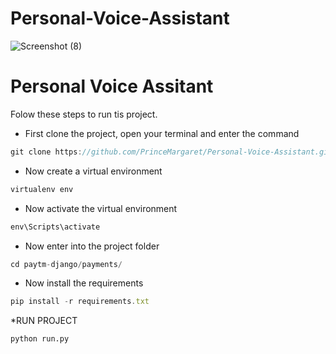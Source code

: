 # Personal-Voice-Assistant

![Screenshot (8)](https://user-images.githubusercontent.com/56151722/94779086-f5216c80-03e3-11eb-83bf-cf6812be2310.png)
# Personal Voice Assitant
 
Folow these steps to run tis project.

* First clone the project, open your terminal and enter the command

```javascript
git clone https://github.com/PrinceMargaret/Personal-Voice-Assistant.git
```
* Now create a virtual environment
```javascript
virtualenv env
```
* Now activate the virtual environment
```javascript
env\Scripts\activate
```
* Now enter into the project folder
```javascript
cd paytm-django/payments/
```
* Now install the requirements 
```javascript
pip install -r requirements.txt
```


*RUN PROJECT
```
python run.py
```




